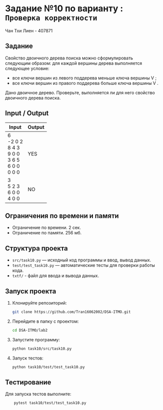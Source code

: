 # Задание №10 по варианту  : `Проверка корректности`
Чан Тхи Лиен - 407871

## Задание
Свойство двоичного дерева поиска можно сформулировать следующим образом: для каждой вершины дерева
выполняется следующее условие:
- все ключи вершин из левого поддерева меньше ключа вершины V ;
- все ключи вершин из правого поддерева больше ключа вершины V .

Дано двоичное дерево. Проверьте, выполняется ли для него свойство двоичного дерева поиска.
## Input / Output 

| Input                                                          | Output |
|----------------------------------------------------------------|--------|
| 6<br/>-2 0 2<br/>8 4 3<br/>9 0 0<br/>3 6 5<br/>6 0 0<br/>0 0 0 | YES    |
| 3<br/>5 2 3<br/>6 0 0<br/>4 0 0                                | NO     |


## Ограничения по времени и памяти

- Ограничение по времени. 2 сек.
- Ограничение по памяти. 256 мб.

## Структура проекта
- `src/task10.py` — исходный код программы и ввод, вывод данных.
- `test/test_task10.py` — автоматические тесты для проверки работы кода.
- `txtf/` - файл для ввода и вывода данных.
## Запуск проекта
1. Клонируйте репозиторий:
   ```bash
   git clone https://github.com/Tran16062002/DSA-ITMO.git
   ```
2. Перейдите в папку с проектом:
   ```bash
   cd DSA-ITMO/lab2
   ```
3. Запустите программу:
   ```bash
   python task10/src/task10.py
   ```

4. Запуск тестов:
   ```bash
   python task10/test/test_task10.py
   ```
## Тестирование
Для запуска тестов выполните:
```bash
    pytest task10/test/test_task10.py
```
